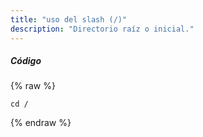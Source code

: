 ```yaml
---
title: "uso del slash (/)"
description: "Directorio raíz o inicial."
---
```

##### Código

{% raw %}
~~~liquid
cd /
~~~
{% endraw %}
